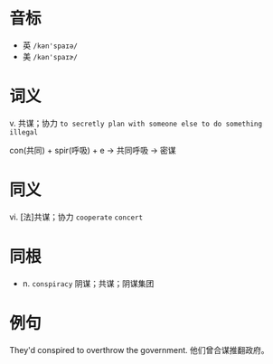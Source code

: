 # 音标

- 英 `/kən'spaɪə/`
- 美 `/kən'spaɪɚ/`

# 词义

v. 共谋；协力
`to secretly plan with someone else to do something illegal`



con(共同) + spir(呼吸) + e → 共同呼吸 → 密谋

# 同义

vi. [法]共谋；协力
`cooperate` `concert`

# 同根

- n. `conspiracy` 阴谋；共谋；阴谋集团

# 例句

They'd conspired to overthrow the government.
他们曾合谋推翻政府。


